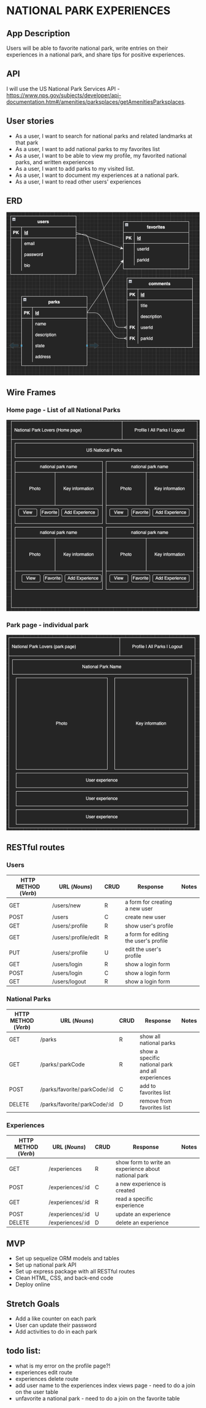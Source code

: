 # NATIONAL PARK EXPERIENCES

## App Description
Users will be able to favorite national park, write entries on their experiences in a national park, and share tips for positive experiences. 

## API
I will use the US National Park Services API - https://www.nps.gov/subjects/developer/api-documentation.htm#/amenities/parksplaces/getAmenitiesParksplaces.

## User stories
- As a user, I want to search for national parks and related landmarks at that park
- As a user, I want to add national parks to my favorites list
- As a user, I want to be able to view my profile, my favorited national parks, and written experiences
- As a user, I want to add parks to my visited list.
- As a user, I want to document my experiences at a national park. 
- As a user, I want to read other users' experiences

## ERD
![](ERD.png)

## Wire Frames
### Home page - List of all National Parks
![](home_page_wireframe.png)

### Park page - individual park
![](park_page_wireframe.png)

## RESTful routes

### Users
| HTTP METHOD (_Verb_) | URL (_Nouns_)            | CRUD | Response                                       | Notes |
| -------------------- | -------------            | ---- | --------                                       | ----- |
| GET                  | /users/new               | R    | a form for creating a new user                 |       |
| POST                 | /users               | C    | create new user                                |       |
| GET                  | /users/:profile               | R    | show user's profile                            |       |
| GET                  | /users/:profile/edit               | R    | a form for editing the user's profile                            |       |
| PUT                  | /users/:profile               | U    | edit the user's profile                        |       |
| GET                  | /users/login               | R    | show a login form                         |       |
| POST                  | /users/login               | C    | show a login form                         |       |
| GET                  | /users/logout               | R    | show a login form                         |       |

### National Parks
| HTTP METHOD (_Verb_) | URL (_Nouns_)            | CRUD | Response                                          | Notes |
| -------------------- | -------------            | ---- | --------                                          | ----- |
| GET                  | /parks                   | R    | show all national parks                           |       |
| GET                  | /parks/:parkCode               | R    | show a specific national park and all experiences |       |
| POST                 | /parks/favorite/:parkCode/:id     | C    | add to favorites list                             |       |
| DELETE               | /parks/favorite/:parkCode/:id     | D    | remove from favorites list                        |       |

### Experiences
| HTTP METHOD (_Verb_) | URL (_Nouns_)            | CRUD | Response                                              | Notes |
| -------------------- | -------------            | ---- | --------                                              | ----- |
| GET                  | /experiences             | R    | show form to write an experience about national park  |       |
| POST                 | /experiences/:id         | C    | a new experience is created                           |       |
| GET                  | /experiences/:id         | R    | read a specific experience                            |       |
| POST                 | /experiences/:id         | U    | update an experience                                  |       |
| DELETE               | /experiences/:id         | D    | delete an experience                                  |       |

## MVP
- Set up sequelize ORM models and tables
- Set up national park API
- Set up express package with all RESTful routes
- Clean HTML, CSS, and back-end code
- Deploy online

## Stretch Goals
- Add a like counter on each park
- User can update their password
- Add activities to do in each park


## todo list:
- what is my error on the profile page?!
- experiences edit route
- experiences delete route
- add user name to the experiences index views page - need to do a join on the user table
- unfavorite a national park - need to do a join on the favorite table 

